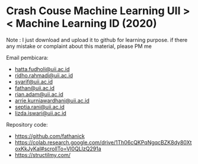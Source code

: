 # Crash Couse Machine Learning UII >< Machine Learning ID (2020)


Note : I just download and upload it to github for learning purpose. if there any mistake or complaint about this material, please PM me

Email pembicara: 
- hatta.fudholi@uii.ac.id
- ridho.rahmadi@uii.ac.id
- syarif@uii.ac.id
- fathan@uii.ac.id
- rian.adam@uii.ac.id
- arrie.kurniawardhani@uii.ac.id
- septia.rani@uii.ac.id
- lizda.iswari@uii.ac.id

Repository code:
- https://github.com/fathanick
- https://colab.research.google.com/drive/1Th06cQKPqNgqcBZK8dy80XtoxKkJyKaI#scrollTo=VI0QLlzQ291a
- https://structilmy.com/
